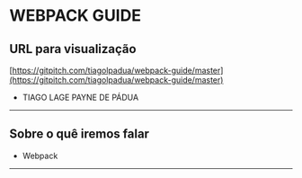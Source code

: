 # WEBPACK GUIDE

## URL para visualização

[https://gitpitch.com/tiagolpadua/webpack-guide/master](https://gitpitch.com/tiagolpadua/webpack-guide/master)

- TIAGO LAGE PAYNE DE PÁDUA

---

## Sobre o quê iremos falar
- Webpack

---